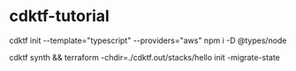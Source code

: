 # cdktf-tutorial

cdktf init --template="typescript" --providers="aws"
npm i -D @types/node

cdktf synth && terraform -chdir=./cdktf.out/stacks/hello init -migrate-state
